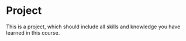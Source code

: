 # Project

This is a project, which should include all skills and knowledge you have learned in this course.
